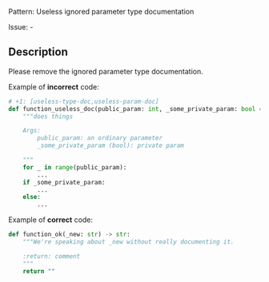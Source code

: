 Pattern: Useless ignored parameter type documentation

Issue: -

## Description

Please remove the ignored parameter type documentation.

Example of **incorrect** code:

```python
# +1: [useless-type-doc,useless-param-doc]
def function_useless_doc(public_param: int, _some_private_param: bool = False) -> None:
    """does things

    Args:
        public_param: an ordinary parameter
        _some_private_param (bool): private param

    """
    for _ in range(public_param):
        ...
    if _some_private_param:
        ...
    else:
        ...
```

Example of **correct** code:

```python
def function_ok(_new: str) -> str:
    """We're speaking about _new without really documenting it.

    :return: comment
    """
    return ""
```